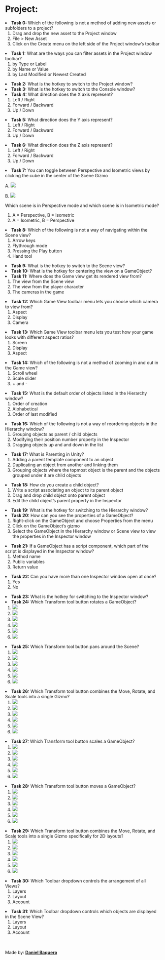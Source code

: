 <html>
<h1>Project:</h1>
<p><strong></strong></p>
<body>
<li><strong>Task 0:</strong> Which of the following is not a method of adding new assets or subfolders to a project?
<ol>
<li>Drag and drop the new asset to the Project window</li>
<li>File > New Asset</li>
<li>Click on the Create menu on the left side of the Project window’s toolbar</li>
</ol>
</li>
<li><strong>Task 1:</strong> What are the ways you can filter assets in the Project window toolbar?
<ol>
<li>by Type or Label</li>
<li>by Name or Value</li>
<li>by Last Modified or Newest Created</li>
</ol>
</li>
<li><strong>Task 2:</strong> What is the hotkey to switch to the Project window?</li>
<li><strong>Task 3:</strong> What is the hotkey to switch to the Console window?</li>
<li><strong>Task 4:</strong> What direction does the X axis represent?
<ol>
<li>Left / Right</li>
<li>Forward / Backward</li>
<li>Up / Down</li>
</ol>
</li>
<li><strong>Task 5:</strong> What direction does the Y axis represent?
<ol>
<li>Left / Right</li>
<li>Forward / Backward</li>
<li>Up / Down</li>
</ol>
</li>
<li><strong>Task 6:</strong> What direction does the Z axis represent?
<ol>
<li>Left / Right</li>
<li>Forward / Backward</li>
<li>Up / Down</li>
</ol>
</li>
<li><strong>Task 7:</strong> You can toggle between Perspective and Isometric views by clicking the cube in the center of the Scene Gizmo
<p>A. <img src="https://s3.amazonaws.com/intranet-projects-files/holbertonschool-cs-unity/398/unity-viewA.jpg"></p>
<p>B. <img src="https://s3.amazonaws.com/intranet-projects-files/holbertonschool-cs-unity/398/unity-viewB.jpg"></p>
<p>Which scene is in Perspective mode and which scene is in Isometric mode?</p>
<ol>
<li>A = Perspective, B = Isometric</li>
<li>A = Isometric, B = Perspective</li>
</ol>
</li>
<li><strong>Task 8:</strong> Which of the following is not a way of navigating within the Scene view?
<ol>
<li>Arrow keys</li>
<li>Flythrough mode</li>
<li>Pressing the Play button</li>
<li>Hand tool</li>
</ol>
</li>
<li><strong>Task 9:</strong> What is the hotkey to switch to the Scene view?</li>
<li><strong>Task 10:</strong> What is the hotkey for centering the view on a GameObject?</li>
<li><strong>Task 11:</strong> Where does the Game view get its rendered view from?
<ol>
<li>The view from the Scene view</li>
<li>The view from the player character</li>
<li>The cameras in the game</li>
</ol>
</li>
<li><strong>Task 12:</strong> Which Game View toolbar menu lets you choose which camera to view from?
<ol>
<li>Aspect</li>
<li>Display</li>
<li>Camera</li>
</ol>
</li>
<li><strong>Task 13:</strong> Which Game View toolbar menu lets you test how your game looks with different aspect ratios?
<ol>
<li>Screen</li>
<li>Display</li>
<li>Aspect</li>
</ol>
</li>
<li><strong>Task 14:</strong> Which of the following is not a method of zooming in and out in the Game view?
<ol>
<li>Scroll wheel</li>
<li>Scale slider</li>
<li>+ and - </li>
</ol>
</li>
<li><strong>Task 15:</strong> What is the default order of objects listed in the Hierarchy window?
<ol>
<li>Order of creation</li>
<li>Alphabetical</li>
<li>Order of last modified</li>
</ol>
</li>
<li><strong>Task 16:</strong> Which of the following is not a way of reordering objects in the Hierarchy window?
<ol>
<li>Grouping objects as parent / child objects</li>
<li>Modifying their position number property in the Inspector</li>
<li>Dragging objects up and and down in the list</li>
</ol>
</li>
<li><strong>Task 17:</strong> What is Parenting in Unity?
<ol>
<li>Adding a parent template component to an object</li>
<li>Duplicating an object from another and linking them</li>
<li>Grouping objects where the topmost object is the parent and the objects grouped under it are child objects</li>
</ol>
</li>
<li><strong>Task 18:</strong> How do you create a child object?
<ol>
<li>Write a script associating an object to its parent object</li>
<li>Drag and drop child object onto parent object</li>
<li>Edit the child object’s parent property in the Inspector</li>
</ol>
</li>
<li><strong>Task 19:</strong> What is the hotkey for switching to the Hierarchy window?</li>
<li><strong>Task 20:</strong> How can you see the properties of a GameObject?
<ol>
<li>Right-click on the GameObject and choose Properties from the menu</li>
<li>Click on the GameObject’s gizmo</li>
<li>Select the GameObject in the Hierarchy window or Scene view to view the properties in the Inspector window</li>
</ol>
</li>
<li><strong>Task 21:</strong> If a GameObject has a script component, which part of the script is displayed in the Inspector window?
<ol>
<li>Method name</li>
<li>Public variables</li>
<li>Return value</li>
</ol>
</li>
<li><strong>Task 22:</strong> Can you have more than one Inspector window open at once?
<ol>
<li>Yes</li>
<li>No</li>
</ol>
</li>
<li><strong>Task 23:</strong> What is the hotkey for switching to the Inspector window?</li>
<li><strong>Task 24:</strong> Which Transform tool button rotates a GameObject?
<ol>
<li><img src="https://s3.amazonaws.com/intranet-projects-files/holbertonschool-cs-unity/398/transformA.png"></li>
<li><img src="https://s3.amazonaws.com/intranet-projects-files/holbertonschool-cs-unity/398/transformB.png"></li>
<li><img src="https://s3.amazonaws.com/intranet-projects-files/holbertonschool-cs-unity/398/transformC.png"></li>
<li><img src="https://s3.amazonaws.com/intranet-projects-files/holbertonschool-cs-unity/398/transformD.png"></li>
<li><img src="https://s3.amazonaws.com/intranet-projects-files/holbertonschool-cs-unity/398/transformE.png"></li>
<li><img src="https://s3.amazonaws.com/intranet-projects-files/holbertonschool-cs-unity/398/transformF.png"></li>
</ol>
</li>
<li><strong>Task 25:</strong> Which Transform tool button pans around the Scene?
<ol>
<li><img src="https://s3.amazonaws.com/intranet-projects-files/holbertonschool-cs-unity/398/transformA.png"></li>
<li><img src="https://s3.amazonaws.com/intranet-projects-files/holbertonschool-cs-unity/398/transformB.png"></li>
<li><img src="https://s3.amazonaws.com/intranet-projects-files/holbertonschool-cs-unity/398/transformC.png"></li>
<li><img src="https://s3.amazonaws.com/intranet-projects-files/holbertonschool-cs-unity/398/transformD.png"></li>
<li><img src="https://s3.amazonaws.com/intranet-projects-files/holbertonschool-cs-unity/398/transformE.png"></li>
<li><img src="https://s3.amazonaws.com/intranet-projects-files/holbertonschool-cs-unity/398/transformF.png"></li>
</ol>
</li>
<li><strong>Task 26:</strong> Which Transform tool button combines the Move, Rotate, and Scale tools into a single Gizmo?
<ol>
<li><img src="https://s3.amazonaws.com/intranet-projects-files/holbertonschool-cs-unity/398/transformA.png"></li>
<li><img src="https://s3.amazonaws.com/intranet-projects-files/holbertonschool-cs-unity/398/transformB.png"></li>
<li><img src="https://s3.amazonaws.com/intranet-projects-files/holbertonschool-cs-unity/398/transformC.png"></li>
<li><img src="https://s3.amazonaws.com/intranet-projects-files/holbertonschool-cs-unity/398/transformD.png"></li>
<li><img src="https://s3.amazonaws.com/intranet-projects-files/holbertonschool-cs-unity/398/transformE.png"></li>
<li><img src="https://s3.amazonaws.com/intranet-projects-files/holbertonschool-cs-unity/398/transformF.png"></li>
</ol>
</li>
<li><strong>Task 27:</strong> Which Transform tool button scales a GameObject?
<ol>
<li><img src="https://s3.amazonaws.com/intranet-projects-files/holbertonschool-cs-unity/398/transformA.png"></li>
<li><img src="https://s3.amazonaws.com/intranet-projects-files/holbertonschool-cs-unity/398/transformB.png"></li>
<li><img src="https://s3.amazonaws.com/intranet-projects-files/holbertonschool-cs-unity/398/transformC.png"></li>
<li><img src="https://s3.amazonaws.com/intranet-projects-files/holbertonschool-cs-unity/398/transformD.png"></li>
<li><img src="https://s3.amazonaws.com/intranet-projects-files/holbertonschool-cs-unity/398/transformE.png"></li>
<li><img src="https://s3.amazonaws.com/intranet-projects-files/holbertonschool-cs-unity/398/transformF.png"></li>
</ol>
</li>
<li><strong>Task 28:</strong> Which Transform tool button moves a GameObject?
<ol>
<li><img src="https://s3.amazonaws.com/intranet-projects-files/holbertonschool-cs-unity/398/transformA.png"></li>
<li><img src="https://s3.amazonaws.com/intranet-projects-files/holbertonschool-cs-unity/398/transformB.png"></li>
<li><img src="https://s3.amazonaws.com/intranet-projects-files/holbertonschool-cs-unity/398/transformC.png"></li>
<li><img src="https://s3.amazonaws.com/intranet-projects-files/holbertonschool-cs-unity/398/transformD.png"></li>
<li><img src="https://s3.amazonaws.com/intranet-projects-files/holbertonschool-cs-unity/398/transformE.png"></li>
<li><img src="https://s3.amazonaws.com/intranet-projects-files/holbertonschool-cs-unity/398/transformF.png"></li>
</ol>
</li>
<li><strong>Task 29:</strong> Which Transform tool button combines the Move, Rotate, and Scale tools into a single Gizmo specifically for 2D layouts?
<ol>
<li><img src="https://s3.amazonaws.com/intranet-projects-files/holbertonschool-cs-unity/398/transformA.png"></li>
<li><img src="https://s3.amazonaws.com/intranet-projects-files/holbertonschool-cs-unity/398/transformB.png"></li>
<li><img src="https://s3.amazonaws.com/intranet-projects-files/holbertonschool-cs-unity/398/transformC.png"></li>
<li><img src="https://s3.amazonaws.com/intranet-projects-files/holbertonschool-cs-unity/398/transformD.png"></li>
<li><img src="https://s3.amazonaws.com/intranet-projects-files/holbertonschool-cs-unity/398/transformE.png"></li>
<li><img src="https://s3.amazonaws.com/intranet-projects-files/holbertonschool-cs-unity/398/transformF.png"></li>
</ol>
</li>
<li><strong>Task 30:</strong> Which Toolbar dropdown controls the arrangement of all Views?
<ol>
<li>Layers</li>
<li>Layout</li>
<li>Account</li>
</ol>
</li>
<li><strong>Task 31:</strong> Which Toolbar dropdown controls which objects are displayed in the Scene View?
<ol>
<li>Layers</li>
<li>Layout</li>
<li>Account</li>
</ol>
</li>
</body>
<br>
<br>
<footer>Made by: <strong><a href="https://github.com/DanielBaquero28">Daniel Baquero</a></strong></footer>
</html>
